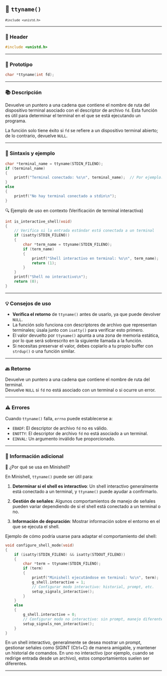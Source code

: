 ## 🧩 `ttyname()`  
<small><code>#include &lt;unistd.h&gt;</code></small>

---

### 🧾 Header
```c
#include <unistd.h>
```

---

### 🧪 Prototipo
```c
char *ttyname(int fd);
```

---

### 📚 Descripción
Devuelve un puntero a una cadena que contiene el nombre de ruta del dispositivo terminal asociado con el descriptor de archivo `fd`. Esta función es útil para determinar el terminal en el que se está ejecutando un programa.

La función solo tiene éxito si `fd` se refiere a un dispositivo terminal abierto; de lo contrario, devuelve `NULL`.

---

### 🧰 Sintaxis y ejemplo
```c
char *terminal_name = ttyname(STDIN_FILENO);
if (terminal_name)
{
    printf("Terminal conectado: %s\n", terminal_name);  // Por ejemplo: "/dev/ttys001"
}
else
{
    printf("No hay terminal conectado a stdin\n");
}
```

<summary>🔍 Ejemplo de uso en contexto (Verificación de terminal interactiva)</summary>

```c
int is_interactive_shell(void)
{
    // Verifica si la entrada estándar está conectada a un terminal
    if (isatty(STDIN_FILENO))
    {
        char *term_name = ttyname(STDIN_FILENO);
        if (term_name)
        {
            printf("Shell interactivo en terminal: %s\n", term_name);
            return (1);
        }
    }
    printf("Shell no interactivo\n");
    return (0);
}
```

---

### 💡 Consejos de uso
- **Verifica el retorno** de `ttyname()` antes de usarlo, ya que puede devolver `NULL`.
- La función solo funciona con descriptores de archivo que representan terminales; úsala junto con `isatty()` para verificar esto primero.
- El valor devuelto por `ttyname()` apunta a una zona de memoria estática, por lo que será sobrescrito en la siguiente llamada a la función.
- Si necesitas preservar el valor, debes copiarlo a tu propio buffer con `strdup()` o una función similar.

---

### 🔙 Retorno
Devuelve un puntero a una cadena que contiene el nombre de ruta del terminal.  
Devuelve `NULL` si `fd` no está asociado con un terminal o si ocurre un error.

---

### ⚠️ Errores
Cuando `ttyname()` falla, `errno` puede establecerse a:
- `EBADF`: El descriptor de archivo `fd` no es válido.
- `ENOTTY`: El descriptor de archivo `fd` no está asociado a un terminal.
- `EINVAL`: Un argumento inválido fue proporcionado.

---

### 🧭 Información adicional

<summary>📎 ¿Por qué se usa en Minishell?</summary>

En Minishell, `ttyname()` puede ser útil para:

1. **Determinar si el shell es interactivo**: Un shell interactivo generalmente está conectado a un terminal, y `ttyname()` puede ayudar a confirmarlo.

2. **Gestión de señales**: Algunos comportamientos de manejo de señales pueden variar dependiendo de si el shell está conectado a un terminal o no.

3. **Información de depuración**: Mostrar información sobre el entorno en el que se ejecuta el shell.

Ejemplo de cómo podría usarse para adaptar el comportamiento del shell:

```c
void configure_shell_mode(void)
{
    if (isatty(STDIN_FILENO) && isatty(STDOUT_FILENO))
    {
        char *term = ttyname(STDIN_FILENO);
        if (term)
        {
            printf("Minishell ejecutándose en terminal: %s\n", term);
            g_shell.interactive = 1;
            // Configurar modo interactivo: historial, prompt, etc.
            setup_signals_interactive();
        }
    }
    else
    {
        g_shell.interactive = 0;
        // Configurar modo no interactivo: sin prompt, manejo diferente de errores
        setup_signals_non_interactive();
    }
}
```

En un shell interactivo, generalmente se desea mostrar un prompt, gestionar señales como SIGINT (Ctrl+C) de manera amigable, y mantener un historial de comandos. En uno no interactivo (por ejemplo, cuando se redirige entrada desde un archivo), estos comportamientos suelen ser diferentes.

---